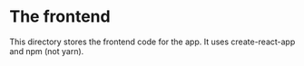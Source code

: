 # The frontend
This directory stores the frontend code for the app. It uses create-react-app and npm (not yarn).